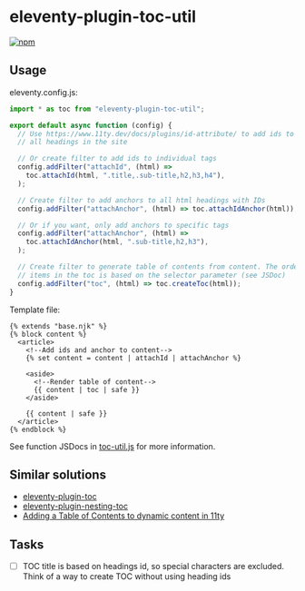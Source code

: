 # eleventy-plugin-toc-util

[![npm](https://img.shields.io/npm/v/eleventy-plugin-toc-util?style=for-the-badge)](https://www.npmjs.com/package/eleventy-plugin-toc-util)

## Usage

eleventy.config.js:

```javascript
import * as toc from "eleventy-plugin-toc-util";

export default async function (config) {
  // Use https://www.11ty.dev/docs/plugins/id-attribute/ to add ids to
  // all headings in the site

  // Or create filter to add ids to individual tags
  config.addFilter("attachId", (html) =>
    toc.attachId(html, ".title,.sub-title,h2,h3,h4"),
  );

  // Create filter to add anchors to all html headings with IDs
  config.addFilter("attachAnchor", (html) => toc.attachIdAnchor(html));

  // Or if you want, only add anchors to specific tags
  config.addFilter("attachAnchor", (html) =>
    toc.attachIdAnchor(html, ".sub-title,h2,h3"),
  );

  // Create filter to generate table of contents from content. The order of
  // items in the toc is based on the selector parameter (see JSDoc)
  config.addFilter("toc", (html) => toc.createToc(html));
}
```

Template file:

```nunjucks
{% extends "base.njk" %}
{% block content %}
  <article>
    <!--Add ids and anchor to content-->
    {% set content = content | attachId | attachAnchor %}

    <aside>
      <!--Render table of content-->
      {{ content | toc | safe }}
    </aside>

    {{ content | safe }}
  </article>
{% endblock %}
```

See function JSDocs in [toc-util.js](https://github.com/carlbernal/eleventy-plugin-toc-util/blob/main/toc-util.js) for more information.

## Similar solutions

- [eleventy-plugin-toc](https://github.com/jdsteinbach/eleventy-plugin-toc)
- [eleventy-plugin-nesting-toc](https://github.com/JordanShurmer/eleventy-plugin-nesting-toc)
- [Adding a Table of Contents to dynamic content in 11ty](https://stevenwoodson.com/blog/adding-a-table-of-contents-to-dynamic-content-in-11ty/)

## Tasks

- [ ] TOC title is based on headings id, so special characters are excluded.
      Think of a way to create TOC without using heading ids
